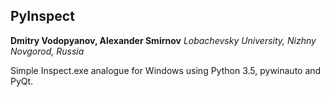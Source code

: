 ## PyInspect
**Dmitry Vodopyanov, Alexander Smirnov**
*Lobachevsky University, Nizhny Novgorod, Russia*

Simple Inspect.exe analogue for Windows using Python 3.5, pywinauto and PyQt.